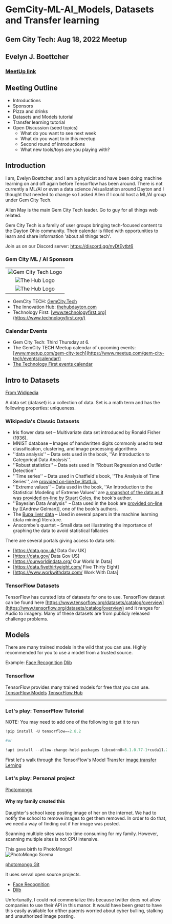 # GemCity-ML-AI_Models, Datasets and Transfer learning
## Gem City Tech: Aug 18, 2022 Meetup
## Evelyn J. Boettcher
### [MeetUp link](https://www.meetup.com/gem-city-tech/events/287250190/)


## Meeting Outline

* Introductions
* Sponsors
* Pizza and drinks
* Datasets and Models tutorial
* Transfer learning tutorial
* Open Discussion (seed topics)
   * What do you want to see next week
   * What do you want to in this meetup
   * Second round of introductions
   * What new tools/toys are you playing with?

## Introduction

I am, Evelyn Boettcher, and I am a physicist and have been doing machine learning on and off again before Tensorflow has been around.  There is not currently a ML/AI or even a data science /visualization around Dayton and I thought that needed to change so I asked Allen if I could host a ML/AI group under Gem City Tech.

Allen May is the main Gem City Tech leader. Go to guy for all things web related.


Gem City Tech is a family of user groups bringing tech-focused content to the Dayton Ohio community. Their calendar is filled with opportunities to learn and share information 'about all things tech'.

Join us on our Discord server: https://discord.gg/nyDtEytbt6

### Gem City ML / AI Sponsors 

|  |  
| :--: | 
| ![Gem City Tech Logo](./data/GCTLogo.PNG) | 
| ![The Hub Logo](./data/The-Hub-Logo-PNC.jpg) |
| ![The Hub Logo](./data/tech_first_logo.jpg) |

* GemCity TECH: [GemCity.Tech](https://Gemcity.tech)
* The Innovation Hub: [thehubdayton.com](https://www.thehubdayton.com/)
* Technology First: [www.technologyfirst.org](https://www.technologyfirst.org/)


### Calendar Events
* Gem City Tech: Third Thursday at 6.
* The GemCity TECH Meetup calendar of upcoming events: [www.meetup.com/gem-city-tech](https://www.meetup.com/gem-city-tech/events/calendar/)
* [The Technology First events calendar](https://www.technologyfirst.org/Technology-First-Events?EventViewMode=1&EventListViewMode=2&SelectedDate=8/20/2022&CalendarViewType=1)



## Intro to Datasets

[From Widipedia](https://en.wikipedia.org/wiki/Data_set)

A data set (dataset) is a collection of data.
Set is a math term and has the following properties: uniqueness.

### Wikipedia's  Classic Datasets

* Iris flower data set – Multivariate data set introduced by Ronald Fisher (1936).
* MNIST database – Images of handwritten digits commonly used to test classification, clustering, and image processing algorithms
* ''data analysis'' – Data sets used in the book, ''An Introduction to Categorical Data Analysis''.
* ''Robust statistics'' – Data sets used in ''Robust Regression and Outlier Detection''
* ''Time series'' – Data used in Chatfield's book, ''The Analysis of Time Series'', are [provided on-line by StatLib.](http://lib.stat.cmu.edu/modules.php?op=modload&name=PostWrap&file=index&page=datasets/ )
* ''Extreme values'' – Data used in the book, ''An Introduction to the Statistical Modeling of Extreme Values'' are [a snapshot of the data as it was provided on-line by Stuart Coles](https://web.archive.org/web/20060910161517/http://homes.stat.unipd.it/coles/public_html/ismev/ismev.dat), the book's author.
* ''Bayesian Data Analysis'' – Data used in the book are [ provided on-line](http://www.stat.columbia.edu/~gelman/book/data/) by [[Andrew Gelman]], one of the book's authors.
* The [Bupa liver data](https://web.archive.org/web/20171023174701/http://ftp.ics.uci.edu:80/pub/machine-learning-databases/liver-disorders/ ) – Used in several papers in the machine learning (data mining) literature.
* Anscombe's quartet – Small data set illustrating the importance of graphing the data to avoid statistical fallacies

There are several portals giving access to data sets:
* [https://data.gov.uk/ Data Gov UK]
* [https://data.gov/ Data Gov US]
* [https://ourworldindata.org/ Our World In Data]
* [https://data.fivethirtyeight.com/ Five Thirty Eight]
* [https://www.workwithdata.com/ Work With Data]


### TensorFlow Datasets

TensorFlow has curated lots of datasets for one to use. 
TensorFlow dataset can be found here [https://www.tensorflow.org/datasets/catalog/overview](https://www.tensorflow.org/datasets/catalog/overview)
and it ranges for Audio to imagery.  Many of these datasets are from publicly released challenge problems.

## Models
There are many trained models in the wild that you can use.  Highly recommended for you to use a model from a trusted source.  

Example: 
[Face Recognition](https://github.com/ageitgey/face_recognition)
[Dlib](http://dlib.net/)


### Tensorflow
TensorFlow provides many trained models for free that you can use. 
[TensorFlow Models](https://github.com/tensorflow/models)
[TensorFlow Hub](https://tfhub.dev/)


----- 

### Let's play: TensorFlow Tutorial

NOTE: You may need to add one of the following to get it to run 
```python
!pip install -U tensorflow==2.8.2

#or

!apt install --allow-change-held-packages libcudnn8=8.1.0.77-1+cuda11.2
```
First let's walk through the TensorFlow's Model Transfer
[image transfer Lerning](https://www.tensorflow.org/tutorials/images/transfer_learning_with_hub) 

### Let's play: Personal project 

[Photomongo](https://github.com/anielsen001/photomongo)

#### Why my family created this

Daughter's school keep posting image of her on the internet.  We had to notify the school to remove images to get them removed.  In order to do that, we need a way of finding out if her image was posted.

Scanning multiple sites was too time consuming for my family.  However, scanning multiple sites is not CPU intensive.

This gave birth to PhotoMongo!  
![PhotoMongo Scema](./data/photomongo.png)

[photomongo Git](https://github.com/anielsen001/photomongo)

It uses serval open source projects.
* [Face Recognition](https://github.com/ageitgey/face_recognition)
* [Dlib](http://dlib.net/)

Unfortunatly, I could not commerialize this because twitter does not allow companies to use their API in this manor.  It would have been great to have this easily available for ofther parents worried about cyber bulling, stalking and unauthorized image posting.





